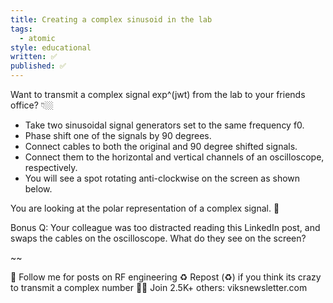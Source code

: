```yaml
---
title: Creating a complex sinusoid in the lab
tags:
  - atomic
style: educational
written: ✅
published: ✅
---
```

Want to transmit a complex signal exp^(jwt) from the lab to your friends office? 👇🏼

- Take two sinusoidal signal generators set to the same frequency f0.
- Phase shift one of the signals by 90 degrees.
- Connect cables to both the original and 90 degree shifted signals.
- Connect them to the horizontal and vertical channels of an oscilloscope, respectively.
- You will see a spot rotating anti-clockwise on the screen as shown below.

You are looking at the polar representation of a complex signal. 🤯

Bonus Q: Your colleague was too distracted reading this LinkedIn post, and swaps the cables on the oscilloscope. What do they see on the screen?

~~

🔔 Follow me for posts on RF engineering
♻️ Repost (♻️) if you think its crazy to transmit a complex number
✍🏼 Join 2.5K+ others: viksnewsletter.com